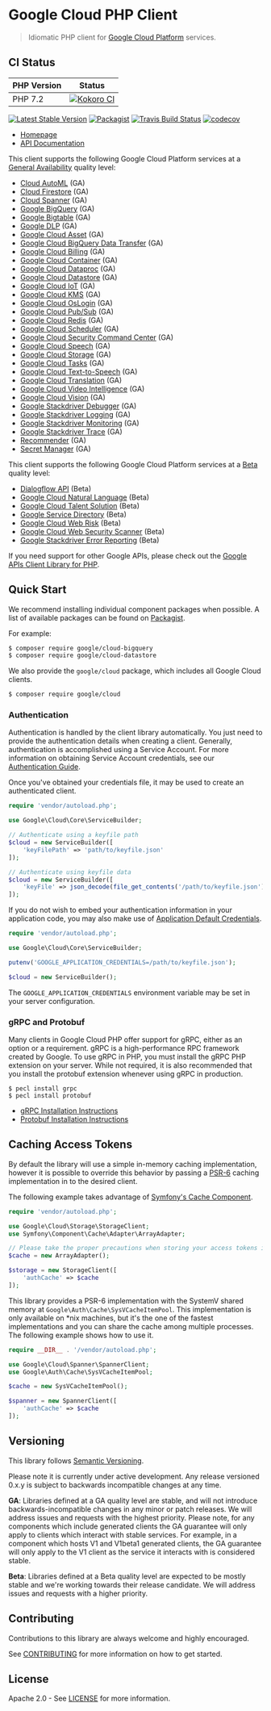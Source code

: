 # Google Cloud PHP Client
> Idiomatic PHP client for [Google Cloud Platform](https://cloud.google.com/) services.

## CI Status

PHP Version  | Status
------------ | ------
PHP 7.2 | [![Kokoro CI](https://storage.googleapis.com/cloud-devrel-public/php/badges/google-cloud-php/php72.svg)](https://storage.googleapis.com/cloud-devrel-public/php/badges/google-cloud-php/php72.html)

[![Latest Stable Version](https://poser.pugx.org/google/cloud/v/stable)](https://packagist.org/packages/google/cloud) [![Packagist](https://img.shields.io/packagist/dm/google/cloud.svg)](https://packagist.org/packages/google/cloud) [![Travis Build Status](https://travis-ci.org/googleapis/google-cloud-php.svg?branch=master)](https://travis-ci.org/googleapis/google-cloud-php/) [![codecov](https://codecov.io/gh/googleapis/google-cloud-php/branch/master/graph/badge.svg)](https://codecov.io/gh/googleapis/google-cloud-php)

* [Homepage](http://googleapis.github.io/google-cloud-php)
* [API Documentation](https://googleapis.github.io/google-cloud-php/#/docs/google-cloud/latest/servicebuilder)

This client supports the following Google Cloud Platform services at a [General Availability](#versioning) quality level:
* [Cloud AutoML](AutoMl/README.md) (GA)
* [Cloud Firestore](Firestore/README.md) (GA)
* [Cloud Spanner](Spanner/README.md) (GA)
* [Google BigQuery](BigQuery/README.md) (GA)
* [Google Bigtable](Bigtable/README.md) (GA)
* [Google DLP](Dlp/README.md) (GA)
* [Google Cloud Asset](Asset/README.md) (GA)
* [Google Cloud BigQuery Data Transfer](BigQueryDataTransfer/README.md) (GA)
* [Google Cloud Billing](Billing/README.md) (GA)
* [Google Cloud Container](Container/README.md) (GA)
* [Google Cloud Dataproc](Dataproc/README.md) (GA)
* [Google Cloud Datastore](Datastore/README.md) (GA)
* [Google Cloud IoT](Iot/README.md) (GA)
* [Google Cloud KMS](Kms/README.md) (GA)
* [Google Cloud OsLogin](OsLogin/README.md) (GA)
* [Google Cloud Pub/Sub](PubSub/README.md) (GA)
* [Google Cloud Redis](Redis/README.md) (GA)
* [Google Cloud Scheduler](Scheduler/README.md) (GA)
* [Google Cloud Security Command Center](SecurityCenter/README.md) (GA)
* [Google Cloud Speech](Speech/README.md) (GA)
* [Google Cloud Storage](Storage/README.md) (GA)
* [Google Cloud Tasks](Tasks/README.md) (GA)
* [Google Cloud Text-to-Speech](TextToSpeech/README.md) (GA)
* [Google Cloud Translation](Translate/README.md) (GA)
* [Google Cloud Video Intelligence](VideoIntelligence/README.md) (GA)
* [Google Cloud Vision](Vision/README.md) (GA)
* [Google Stackdriver Debugger](Debugger/README.md) (GA)
* [Google Stackdriver Logging](Logging/README.md) (GA)
* [Google Stackdriver Monitoring](Monitoring/README.md) (GA)
* [Google Stackdriver Trace](Trace/README.md) (GA)
* [Recommender](Recommender/README.md) (GA)
* [Secret Manager](SecretManager/README.md) (GA)

This client supports the following Google Cloud Platform services at a [Beta](#versioning) quality level:

* [Dialogflow API](Dialogflow/README.md) (Beta)
* [Google Cloud Natural Language](Language/README.md) (Beta)
* [Google Cloud Talent Solution](Talent/README.md) (Beta)
* [Google Service Directory](#google-service-directory-beta) (Beta)
* [Google Cloud Web Risk](WebRisk/README.md) (Beta)
* [Google Cloud Web Security Scanner](WebSecurityScanner/README.md) (Beta)
* [Google Stackdriver Error Reporting](#google-stackdriver-error-reporting-beta) (Beta)

If you need support for other Google APIs, please check out the [Google APIs Client Library for PHP](https://github.com/google/google-api-php-client).

## Quick Start

We recommend installing individual component packages when possible. A list of available packages can be found on [Packagist](https://packagist.org/search/?q=google%2Fcloud-).

For example:

```sh
$ composer require google/cloud-bigquery
$ composer require google/cloud-datastore
```

We also provide the `google/cloud` package, which includes all Google Cloud clients.

```sh
$ composer require google/cloud
```

### Authentication

Authentication is handled by the client library automatically. You just need to provide the authentication details when creating a client. Generally, authentication is accomplished using a Service Account. For more information on obtaining Service Account credentials, see our [Authentication Guide](https://googleapis.github.io/google-cloud-php/#/docs/google-cloud/latest/guides/authentication).

Once you've obtained your credentials file, it may be used to create an authenticated client.

```php
require 'vendor/autoload.php';

use Google\Cloud\Core\ServiceBuilder;

// Authenticate using a keyfile path
$cloud = new ServiceBuilder([
    'keyFilePath' => 'path/to/keyfile.json'
]);

// Authenticate using keyfile data
$cloud = new ServiceBuilder([
    'keyFile' => json_decode(file_get_contents('/path/to/keyfile.json'), true)
]);
```

If you do not wish to embed your authentication information in your application code, you may also make use of [Application Default Credentials](https://developers.google.com/identity/protocols/application-default-credentials).

```php
require 'vendor/autoload.php';

use Google\Cloud\Core\ServiceBuilder;

putenv('GOOGLE_APPLICATION_CREDENTIALS=/path/to/keyfile.json');

$cloud = new ServiceBuilder();
```

The `GOOGLE_APPLICATION_CREDENTIALS` environment variable may be set in your server configuration.

### gRPC and Protobuf

Many clients in Google Cloud PHP offer support for gRPC, either as an option or a requirement. gRPC is a high-performance RPC framework created by Google. To use gRPC in PHP, you must install the gRPC PHP extension on your server. While not required, it is also recommended that you install the protobuf extension whenever using gRPC in production.

```
$ pecl install grpc
$ pecl install protobuf
```

* [gRPC Installation Instructions](https://cloud.google.com/php/grpc)
* [Protobuf Installation Instructions](https://cloud.google.com/php/grpc#installing_the_protobuf_runtime_library)

## Caching Access Tokens

By default the library will use a simple in-memory caching implementation, however it is possible to override this behavior by passing a [PSR-6](http://www.php-fig.org/psr/psr-6/) caching implementation in to the desired client.

The following example takes advantage of [Symfony's Cache Component](https://github.com/symfony/cache).

```php
require 'vendor/autoload.php';

use Google\Cloud\Storage\StorageClient;
use Symfony\Component\Cache\Adapter\ArrayAdapter;

// Please take the proper precautions when storing your access tokens in a cache no matter the implementation.
$cache = new ArrayAdapter();

$storage = new StorageClient([
    'authCache' => $cache
]);
```

This library provides a PSR-6 implementation with the SystemV shared memory at `Google\Auth\Cache\SysVCacheItemPool`. This implementation is only available on *nix machines, but it's the one of the fastest implementations and you can share the cache among multiple processes. The following example shows how to use it.

```php
require __DIR__ . '/vendor/autoload.php';

use Google\Cloud\Spanner\SpannerClient;
use Google\Auth\Cache\SysVCacheItemPool;

$cache = new SysVCacheItemPool();

$spanner = new SpannerClient([
    'authCache' => $cache
]);
```

## Versioning

This library follows [Semantic Versioning](http://semver.org/).

Please note it is currently under active development. Any release versioned
0.x.y is subject to backwards incompatible changes at any time.

**GA**: Libraries defined at a GA quality level are stable, and will not
introduce backwards-incompatible changes in any minor or patch releases. We will
address issues and requests with the highest priority. Please note, for any
components which include generated clients the GA guarantee will only apply to
clients which interact with stable services. For example, in a component which
hosts V1 and V1beta1 generated clients, the GA guarantee will only apply to the
V1 client as the service it interacts with is considered stable.

**Beta**: Libraries defined at a Beta quality level are expected to be mostly
stable and we're working towards their release candidate. We will address issues
and requests with a higher priority.

## Contributing

Contributions to this library are always welcome and highly encouraged.

See [CONTRIBUTING](CONTRIBUTING.md) for more information on how to get started.

## License

Apache 2.0 - See [LICENSE](LICENSE) for more information.
